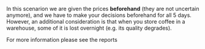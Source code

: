 
In this scenarion we are given the prices **beforehand** (they are not uncertain anymore), and we have to make your decisions
beforehand for all 5 days. However, an additional consideration is that when you store coffee in a warehouse, some
of it is lost overnight (e.g. its quality degrades).


For more information please see the reports
